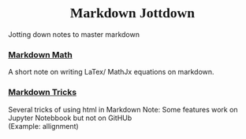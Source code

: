 <h1 style="text-align: center; font-family: times"> Markdown Jottdown</h1>
Jotting down notes to master markdown 

### [Markdown Math](https://github.com/RusticHaze634/Markdown_Jotdown/blob/main/Notes/Markdown%20Math.ipynb)

A short note on writing LaTex/ MathJx equations on markdown. 

### [Markdown Tricks](https://github.com/RusticHaze634/Markdown_Jotdown/blob/main/Notes/Markdown%20Tricks.ipynb)

Several tricks of using html in Markdown
Note: Some features work on Jupyter Notebbook but not on GitHUb   
      (Example: allignment)

